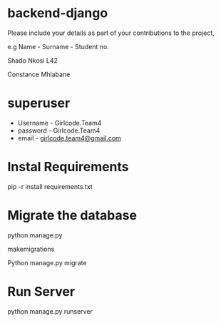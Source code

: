 ﻿# backend-django
 Please include your details as part of your contributions to the project, 
 
 e.g Name - Surname - Student no.

Shado Nkosi L42

Constance Mhlabane

# superuser
* Username -  Girlcode.Team4
* password -  Girlcode.Team4
* email - girlcode.team4@gmail.com

# Instal Requirements
pip -r install requirements.txt

# Migrate the database
python manage.py 

makemigrations

Python manage.py migrate

# Run Server
python manage.py runserver
